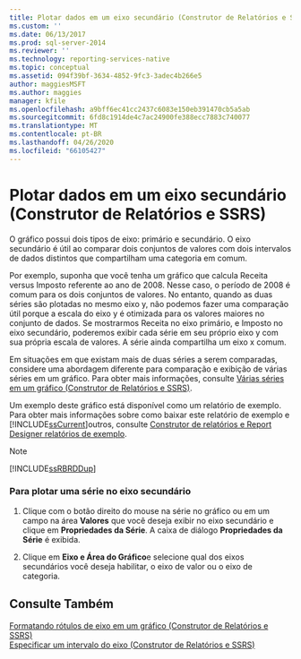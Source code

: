 ```yaml
---
title: Plotar dados em um eixo secundário (Construtor de Relatórios e SSRS) | Microsoft Docs
ms.custom: ''
ms.date: 06/13/2017
ms.prod: sql-server-2014
ms.reviewer: ''
ms.technology: reporting-services-native
ms.topic: conceptual
ms.assetid: 094f39bf-3634-4852-9fc3-3adec4b266e5
author: maggiesMSFT
ms.author: maggies
manager: kfile
ms.openlocfilehash: a9bff6ec41cc2437c6083e150eb391470cb5a5ab
ms.sourcegitcommit: 6fd8c1914de4c7ac24900fe388ecc7883c740077
ms.translationtype: MT
ms.contentlocale: pt-BR
ms.lasthandoff: 04/26/2020
ms.locfileid: "66105427"
---
```

# <a name="plot-data-on-a-secondary-axis-report-builder-and-ssrs"></a>Plotar dados em um eixo secundário (Construtor de Relatórios e SSRS)
  O gráfico possui dois tipos de eixo: primário e secundário. O eixo secundário é útil ao comparar dois conjuntos de valores com dois intervalos de dados distintos que compartilham uma categoria em comum.  
  
 Por exemplo, suponha que você tenha um gráfico que calcula Receita versus Imposto referente ao ano de 2008. Nesse caso, o período de 2008 é comum para os dois conjuntos de valores. No entanto, quando as duas séries são plotadas no mesmo eixo y, não podemos fazer uma comparação útil porque a escala do eixo y é otimizada para os valores maiores no conjunto de dados. Se mostrarmos Receita no eixo primário, e Imposto no eixo secundário, poderemos exibir cada série em seu próprio eixo y com sua própria escala de valores. A série ainda compartilha um eixo x comum.  
  
 Em situações em que existam mais de duas séries a serem comparadas, considere uma abordagem diferente para comparação e exibição de várias séries em um gráfico. Para obter mais informações, consulte [Várias séries em um gráfico &#40;Construtor de Relatórios e SSRS&#41;](multiple-series-on-a-chart-report-builder-and-ssrs.md).  
  
 Um exemplo deste gráfico está disponível como um relatório de exemplo. Para obter mais informações sobre como baixar este relatório de exemplo e [!INCLUDE[ssCurrent](../../includes/sscurrent-md.md)]outros, consulte [Construtor de relatórios e Report Designer relatórios de exemplo](https://go.microsoft.com/fwlink/?LinkId=198283).  
  
> [!NOTE]  
>  [!INCLUDE[ssRBRDDup](../../includes/ssrbrddup-md.md)]  
  
### <a name="to-plot-a-series-on-the-secondary-axis"></a>Para plotar uma série no eixo secundário  
  
1.  Clique com o botão direito do mouse na série no gráfico ou em um campo na área **Valores** que você deseja exibir no eixo secundário e clique em **Propriedades da Série**. A caixa de diálogo **Propriedades da Série** é exibida.  
  
2.  Clique em **Eixo e Área do Gráfico**e selecione qual dos eixos secundários você deseja habilitar, o eixo de valor ou o eixo de categoria.  
  
## <a name="see-also"></a>Consulte Também  
 [Formatando rótulos de eixo em um gráfico &#40;Construtor de Relatórios e SSRS&#41;](formatting-axis-labels-on-a-chart-report-builder-and-ssrs.md)   
 [Especificar um intervalo do eixo &#40;Construtor de Relatórios e SSRS&#41;](specify-an-axis-interval-report-builder-and-ssrs.md)  
  
  
